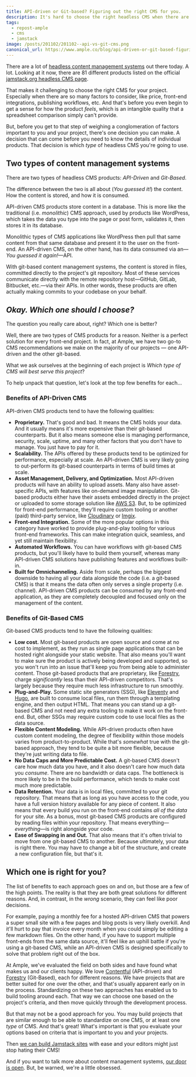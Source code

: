 ```yaml
---
title: API-driven or Git-based? Figuring out the right CMS for you.
description: It's hard to choose the right headless CMS when there are so many options. There's one decision you can make before comparing CMS products.
tags:
  - repost-ample
  - cms
  - jamstack
image: /posts/201102/201102--api-vs-git-cms.png
canonical_url: https://www.ample.co/blog/api-driven-or-git-based-figuring-out-the-right-cms-for-you
---
```


There are a lot of [headless content management systems](https://www.ample.co/blog/comparing-headless-content-management-systems) out there today. A lot. Looking at it now, there are 81 different products listed on the official [jamstack.org headless CMS page](https://jamstack.org/headless-cms/).

That makes it challenging to choose the right CMS for your project. Especially when there are so many factors to consider, like price, front-end integrations, publishing workflows, etc. And that's before you even begin to get a sense for how the product _feels_, which is an intangible quality that a spreadsheet comparison simply can't provide.

But, before you get to that step of weighing a conglomeration of factors important to you and your project, there's one decision you can make. A decision that can come before you need to know the details of individual products. That decision is which _type_ of headless CMS you're going to use.

## Two types of content management systems

There are two types of headless CMS products: _API-Driven_ and _Git-Based_.

The difference between the two is all about (_You guessed it!_) the content. How the content is stored, and how it is consumed.

API-driven CMS products store content in a database. This is more like the traditional (i.e. _monolithic_) CMS approach, used by products like WordPress, which takes the data you type into the page or post form, validates it, then stores it in its database.

Monolithic types of CMS applications like WordPress then pull that same content from that same database and present it to the user on the front-end. An API-driven CMS, on the other hand, has its data consumed via an—_You guessed it again!_—API.

With git-based content management systems, the content is stored in files, committed directly to the project's git repository. Most of these services communicate directly with the remote repository host—GitHub, GitLab, Bitbucket, etc.—via their APIs. In other words, these products are often actually making commits to your codebase on your behalf.

## _Okay. Which one should I choose?_

The question you really care about, right? Which one is better?

Well, there are two types of CMS products for a reason. Neither is a perfect solution for every front-end project. In fact, at Ample, we have two go-to CMS recommendations we make on the majority of our projects — one API-driven and the other git-based.

What we ask ourselves at the beginning of each project is _Which type of CMS will best serve this project_?

To help unpack that question, let's look at the top few benefits for each...

### Benefits of API-Driven CMS

API-driven CMS products tend to have the following qualities:

- **Proprietary.** That's good and bad. It means the CMS holds your data. And it usually means it's more expensive than their git-based counterparts. But it also means someone else is managing performance, security, scale, uptime, and many other factors that you don't have to manage. You just have to pay for it.
- **Scalability.** The APIs offered by these products tend to be optimized for performance, especially at scale. An API-driven CMS is very likely going to out-perform its git-based counterparts in terms of build times at scale.
- **Asset Management, Delivery, and Optimization.** Most API-driven products will have an ability to upload assets. Many also have asset-specific APIs, with features like on-demand image manipulation. Git-based products either have their assets embedded directly in the project or uploaded to some storage solution like [AWS S3](https://aws.amazon.com/s3/). But, to be optimized for front-end performance, they'll require custom tooling or another (paid) third-party service, like [Cloudinary](https://cloudinary.com/) or [Imgix](https://www.imgix.com/).
- **Front-end Integration.** Some of the more popular options in this category have worked to provide plug-and-play tooling for various front-end frameworks. This can make integration quick, seamless, and yet still maintain flexibility.
- **Automated Workflows.** You can have workflows with git-based CMS products, but you'll likely have to build them yourself, whereas many API-driven CMS solutions have publishing features and workflows built-in.
- **Built for Omnichanneling.** Aside from scale, perhaps the biggest downside to having all your data alongside the code (i.e. a git-based CMS) is that it means the data often only serves a single property (i.e. channel). API-driven CMS products can be consumed by any front-end application, as they are completely decoupled and focused only on the management of the content.

### Benefits of Git-Based CMS

Git-based CMS products tend to have the following qualities:

- **Low cost.** Most git-based products are open source and come at no cost to implement, as they run as single page applications that can be hosted right alongside your static website. That also means you'll want to make sure the product is actively being developed and supported, so you won't run into an issue that'll keep you from being able to administer content. Those git-based products that are proprietary, like [Forestry](https://www.forestry.io/), charge _significantly_ less than their API-driven competitors. That's largely because they require much less infrastructure to run smoothly.
- **Plug-and-Play.** Some static site generators (SSG), like [Eleventy](https://www.11ty.dev/) and [Hugo](https://gohugo.io/), are built to consume local files, run them through a templating engine, and then output HTML. That means you can stand up a git-based CMS and not need any extra tooling to make it work on the front-end. But, other SSGs may require custom code to use local files as the data source.
- **Flexible Content Modeling.** While API-driven products often have custom content modeling, the degree of flexibility within those models varies from product-to-product. While that's _somewhat_ true with the git-based approach, they tend to be quite a bit more flexible, because they're just writing data to file.
- **No Data Caps and More Predictable Cost.** A git-based CMS doesn't care how much data you have, and it also doesn't care how much data you _consume_. There are no bandwidth or data caps. The bottleneck is more likely to be in the build performance, which tends to make cost much more predictable.
- **Data Retention.** Your data is in local files, committed to your git repository. That means that as long as you have access to the code, you have a full version history available for any piece of content. It also means that every build you run on the front-end contains _all of the data_ for your site. As a bonus, most git-based CMS products are configured by reading files within your repository. That means everything—_everything_—is right alongside your code.
- **Ease of Swapping in and Out.** That also means that it's often trivial to move from one git-based CMS to another. Because ultimately, your data is right there. You may have to change a bit of the structure, and create a new configuration file, but that's it.

## Which one is right for you?

The list of benefits to each approach goes on and on, but those are a few of the high points. The reality is that they are both great solutions for different reasons. And, in contrast, in the _wrong_ scenario, they can feel like poor decisions.

For example, paying a monthly fee for a hosted API-driven CMS that powers a super small site with a few pages and blog posts is very likely overkill. And it'll hurt to pay that invoice every month when you could simply be editing a few markdown files. On the other hand, if you have to support multiple front-ends from the same data source, it'll feel like an uphill battle if you're using a git-based CMS, while an API-driven CMS is designed specifically to solve that problem right out of the box.

At Ample, we've evaluated the field on both sides and have found what makes us and our clients happy. We love [Contentful](https://www.contentful.com/) (API-driven) and [Forestry](https://www.forestry.io/) (Git-Based), each for different reasons. We have projects that are better suited for one over the other, and that's usually apparent early on in the process. Standardizing on these two approaches has enabled us to build tooling around each. That way we can choose one based on the project's criteria, and then move quickly through the development process.

But that may not be a good approach for you. You may build projects that are similar enough to be able to standardize on one CMS, or at least one _type_ of CMS. And that's great! What's important is that you evaluate your options based on criteria that is important to you and your projects.

Then [we can build Jamstack sites](https://www.ample.co/jamstack) with ease and your editors might just stop hating their CMS!

And if you want to talk more about content management systems, [our door is open](https://www.ample.co/contact). But, be warned, we're a little obsessed.

